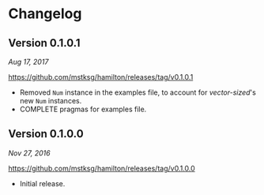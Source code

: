 Changelog
=========

Version 0.1.0.1
---------------

*Aug 17, 2017*

<https://github.com/mstksg/hamilton/releases/tag/v0.1.0.1>

*   Removed `Num` instance in the examples file, to account for
    *vector-sized*'s new `Num` instances.
*   COMPLETE pragmas for examples file.

Version 0.1.0.0
---------------

*Nov 27, 2016*

<https://github.com/mstksg/hamilton/releases/tag/v0.1.0.0>

*   Initial release.

